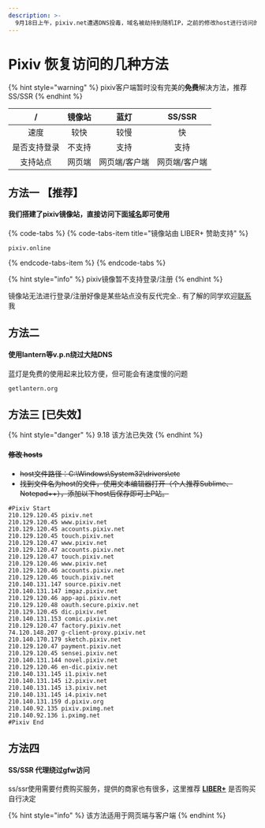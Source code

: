 ```yaml
---
description: >-
  9月18日上午，pixiv.net遭遇DNS投毒，域名被劫持到随机IP，之前的修改host进行访问的方法也不再可用，但仍然有一些可以恢复的方法，下面列出几个，供参考
---
```


# Pixiv 恢复访问的几种方法

{% hint style="warning" %}
pixiv客户端暂时没有完美的~~**免费**~~解决方法，推荐SS/SSR
{% endhint %}

| / | 镜像站 | 蓝灯 | SS/SSR |
| :---: | :---: | :---: | :---: |
| 速度 | 较快 | 较慢 | 快 |
| 是否支持登录 | 不支持 | 支持 | 支持 |
| 支持站点 | 网页端 | 网页端/客户端 | 网页端/客户端 |



## 方法一 【推荐】

#### 我们搭建了pixiv镜像站，直接访问下面[域名](https://pixiv.online)即可使用

{% code-tabs %}
{% code-tabs-item title="镜像站由 LIBER+ 赞助支持" %}
```
pixiv.online
```
{% endcode-tabs-item %}
{% endcode-tabs %}

{% hint style="info" %}
pixiv镜像暂不支持登录/注册
{% endhint %}

镜像站无法进行登录/注册好像是某些站点没有反代完全.. 有了解的同学欢迎[联系](https://t.me/btcnode)我

## 方法二

#### 使用lantern等v.p.n绕过大陆DNS

蓝灯是免费的使用起来比较方便，但可能会有速度慢的问题

```
getlantern.org
```

## 方法三   \[已失效】

{% hint style="danger" %}
9.18 该方法已失效
{% endhint %}

#### ~~修改 hosts~~

* ~~host文件路径：C:\Windows\System32\drivers\etc~~
* ~~找到文件名为host的文件，使用文本编辑器打开（个人推荐Sublime、Notepad++），添加以下host后保存即可上P站。~~

```text
#Pixiv Start
210.129.120.45 pixiv.net
210.129.120.45 www.pixiv.net
210.129.120.45 accounts.pixiv.net
210.129.120.45 touch.pixiv.net
210.129.120.47 www.pixiv.net
210.129.120.47 accounts.pixiv.net
210.129.120.47 touch.pixiv.net
210.129.120.46 www.pixiv.net
210.129.120.46 accounts.pixiv.net
210.129.120.46 touch.pixiv.net
210.140.131.147 source.pixiv.net
210.140.131.147 imgaz.pixiv.net
210.129.120.46 app-api.pixiv.net
210.129.120.48 oauth.secure.pixiv.net
210.129.120.45 dic.pixiv.net
210.140.131.153 comic.pixiv.net
210.129.120.47 factory.pixiv.net
74.120.148.207 g-client-proxy.pixiv.net
210.140.170.179 sketch.pixiv.net
210.129.120.47 payment.pixiv.net
210.129.120.45 sensei.pixiv.net
210.140.131.144 novel.pixiv.net
210.129.120.46 en-dic.pixiv.net
210.140.131.145 i1.pixiv.net
210.140.131.145 i2.pixiv.net
210.140.131.145 i3.pixiv.net
210.140.131.145 i4.pixiv.net
210.140.131.159 d.pixiv.org
210.140.92.135 pixiv.pximg.net
210.140.92.136 i.pximg.net
#Pixiv End
```

## 方法四

#### SS/SSR 代理绕过gfw访问

ss/ssr使用需要付费购买服务，提供的商家也有很多，这里推荐 [**LIBER+**](https://liberplus.us) 是否购买自行决定

{% hint style="info" %}
该方法适用于网页端与客户端
{% endhint %}





